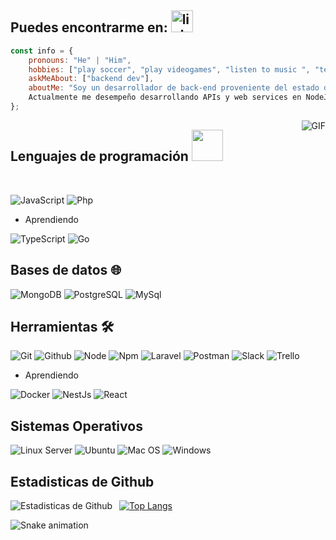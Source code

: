 ## Puedes encontrarme en: [<img src="http://pngimg.com/uploads/linkedIn/linkedIn_PNG38.png" alt="linkedIn logo" width="35">](https://www.linkedin.com/in/jesús-antonio-garcía-zurita-85b3941a9) 

```javascript
const info = {
    pronouns: "He" | "Him",
    hobbies: ["play soccer", "play videogames", "listen to music ", "technology", "drive motorcycles", to travel],
    askMeAbout: ["backend dev"],
    aboutMe: "Soy un desarrollador de back-end proveniente del estado de Guanajuato(México). 
    Actualmente me desempeño desarrollando APIs y web services en NodeJS.",
};
```

<img align="right" alt="GIF" src="https://media.giphy.com/media/836HiJc7pgzy8iNXCn/giphy.gif" />

## Lenguajes de programación <img src="https://media.giphy.com/media/VgCDAzcKvsR6OM0uWg/giphy.gif" width="50"> 

<br />

![JavaScript](https://img.shields.io/badge/-JavaScript-000000?style=flat&logo=javascript) 
![Php](https://img.shields.io/badge/-Php-000000?style=flat&logo=php) 


- Aprendiendo

![TypeScript](https://img.shields.io/badge/-TypeScript-000000?style=flat&logo=typescript) 
![Go](https://img.shields.io/badge/-GoLand-000000?style=flat&logo=go) 

## Bases de datos 🌐

![MongoDB](https://img.shields.io/badge/-MongoDB-000000?style=flat&logo=mongodb)
![PostgreSQL](https://img.shields.io/badge/-PostgreSQL-000000?style=flat&logo=postgresql)
![MySql](https://img.shields.io/badge/-SQL-000000?style=flat&logo=mysql)

## Herramientas 🛠️

![Git](https://img.shields.io/badge/-Git-000000?style=flat&logo=git) 
![Github](https://img.shields.io/badge/-Github-000000?style=flat&logo=github) 
![Node](https://img.shields.io/badge/-Node-000000?style=flat&logo=node.js) 
![Npm](https://img.shields.io/badge/-Npm-000000?style=flat&logo=npm) 
![Laravel](https://img.shields.io/badge/-Laravel-000000?style=flat&logo=laravel) 
![Postman](https://img.shields.io/badge/-Postman-000000?style=flat&logo=postman) 
![Slack](https://img.shields.io/badge/-Slack-000000?style=flat&logo=slack) 
![Trello](https://img.shields.io/badge/-Trello-000000?style=flat&logo=trello) 

- Aprendiendo

![Docker](https://img.shields.io/badge/-Docker-000000?style=flat&logo=docker) 
![NestJs](https://img.shields.io/badge/-NestJs-000000?style=flat&logo=nestjs) 
![React](https://img.shields.io/badge/-React-000000?style=flat&logo=react) 

## Sistemas Operativos

![Linux Server](https://img.shields.io/badge/-LinuxServer-000000?style=flat&logo=linux) 
![Ubuntu](https://img.shields.io/badge/-Ubuntu-000000?style=flat&logo=ubuntu) 
![Mac OS](https://img.shields.io/badge/-MacOS-000000?style=flat&logo=macos) 
![Windows](https://img.shields.io/badge/-Windows-000000?style=flat&logo=windows) 

## Estadisticas de Github

<img align="left" alt="Estadisticas de Github" src="https://github-readme-stats.vercel.app/api?username=jesusGZ" />    &nbsp;
[![Top Langs](https://github-readme-stats.vercel.app/api/top-langs/?username=jesusGZ)](https://github.com/anuraghazra/github-readme-stats) 

<div> 
  <!-- 
-->
  
 
 ![Snake animation](https://github.com/jesusGZ/pedrohti/blob/output/github-contribution-grid-snake.svg)
</div>
